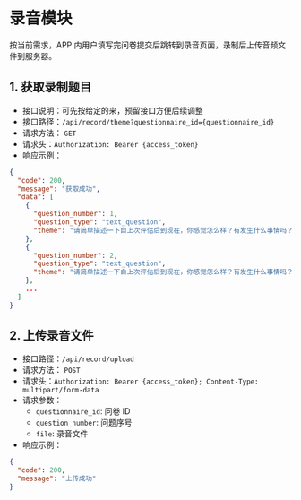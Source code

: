 ﻿# 录音模块

按当前需求，APP 内用户填写完问卷提交后跳转到录音页面，录制后上传音频文件到服务器。

## 1. 获取录制题目

- 接口说明：可先按给定的来，预留接口方便后续调整
- 接口路径：`/api/record/theme?questionnaire_id={questionnaire_id}`
- 请求方法： `GET`
- 请求头：`Authorization: Bearer {access_token}`
- 响应示例：

```json
{
  "code": 200,
  "message": "获取成功",
  "data": [
    {
      "question_number": 1,
      "question_type": "text_question",
      "theme": "请简单描述一下自上次评估后到现在，你感觉怎么样？有发生什么事情吗？可以描述一下。作答时间不少于1分钟。"
    },
    {
      "question_number": 2,
      "question_type": "text_question",
      "theme": "请简单描述一下自上次评估后到现在，你感觉怎么样？有发生什么事情吗？可以描述一下。作答时间不少于1分钟。"
    },
    ...
  ]
}
```

## 2. 上传录音文件

- 接口路径：`/api/record/upload`
- 请求方法： `POST`
- 请求头：`Authorization: Bearer {access_token}; Content-Type: multipart/form-data`
- 请求参数：
  - `questionnaire_id`: 问卷 ID
  - `question_number`: 问题序号
  - `file`: 录音文件
- 响应示例：

```json
{
  "code": 200,
  "message": "上传成功"
}
```
